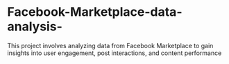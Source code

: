 # Facebook-Marketplace-data-analysis-
This project involves analyzing data from Facebook Marketplace to gain insights into user engagement, post interactions, and content performance
